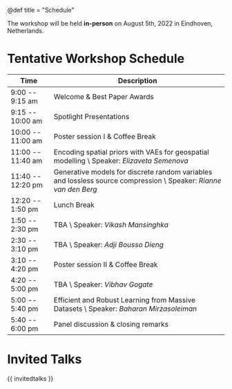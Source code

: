 @def title = "Schedule"

The workshop will be held **in-person** on August 5th, 2022 in Eindhoven, Netherlands.

# Tentative Workshop Schedule

| Time | Description |
|-----------|-----------|
| 9:00 -- 9:15 am | Welcome & Best Paper Awards | 
| 9:15 -- 10:00 am | Spotlight Presentations |
| 10:00 -- 11:00 am | Poster session I & Coffee Break |
| 11:00 -- 11:40 am | Encoding spatial priors with VAEs for geospatial modelling \\ Speaker: _Elizaveta Semenova_ |
| 11:40 -- 12:20 pm | Generative models for discrete random variables and lossless source compression \\ Speaker: _Rianne van den Berg_ |
| 12:20 -- 1:50 pm | Lunch Break |
| 1:50 -- 2:30 pm | TBA \\ Speaker: _Vikash Mansinghka_ |
| 2:30 -- 3:10 pm | TBA \\ Speaker: _Adji Bousso Dieng_ |
| 3:10 -- 4:20 pm | Poster session II & Coffee Break |
| 4:20 -- 5:00 pm | TBA \\ Speaker: _Vibhav Gogate_ |
| 5:00 -- 5:40 pm | Efficient and Robust Learning from Massive Datasets \\ Speaker: _Baharan Mirzasoleiman_ |
| 5:40 -- 6:00 pm | Panel discussion & closing remarks |


# Invited Talks

{{ invitedtalks }}
